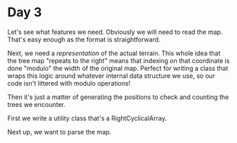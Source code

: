 # Day 3
Let's see what features we need. Obviously we will need to read the map. 
That's easy enough as the format is straightforward.

Next, we need a _representation_ of the actual terrain. This whole idea that 
the tree map "repeats to the right" means that indexing on that coordinate is 
done "modulo" the width of the original map. Perfect for writing a class that 
wraps this logic around whatever internal data structure we use, so our code 
isn't littered with modulo operations!

Then it's just a matter of generating the positions to check and counting the 
trees we encounter.

First we write a utility class that's a RightCyclicalArray.

Next up, we want to parse the map.